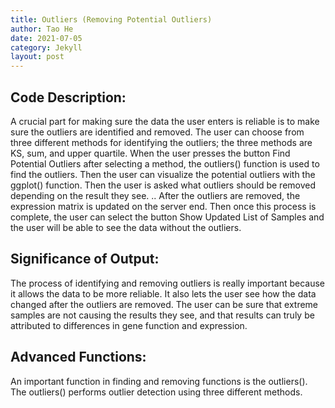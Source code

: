 ```yaml
---
title: Outliers (Removing Potential Outliers)
author: Tao He
date: 2021-07-05
category: Jekyll
layout: post
---
```


## Code Description: 
A crucial part for making sure the data the user enters is reliable is to make sure the outliers are identified and removed. The user can choose from three different methods for identifying the outliers; the three methods are KS, sum, and upper quartile. When the user presses the button Find Potential Outliers after selecting a method, the outliers() function is used to find the outliers. Then the user can visualize the potential outliers with the ggplot() function. Then the user is asked what outliers should be removed depending on the result they see. .. After the outliers are removed, the expression matrix is updated on the server end. Then once this process is complete, the user can select the button Show Updated List of Samples and the user will be able to see the data without the outliers. 

## Significance of Output: 
The process of identifying and removing outliers is really important because it allows the data to be more reliable. It also lets the user see how the data changed after the outliers are removed. The user can be sure that extreme samples are not causing the results they see, and that results can truly be attributed to differences in gene function and expression.

## Advanced Functions: 
An important function in finding and removing functions is the outliers(). The outliers() performs outlier detection using three different methods.
